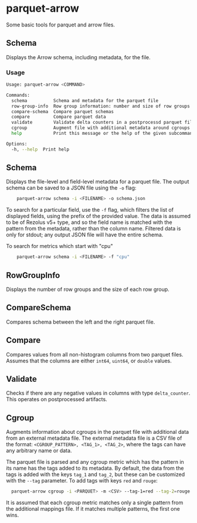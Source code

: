 # parquet-arrow

Some basic tools for parquet and arrow files.

## Schema

Displays the Arrow schema, including metadata, for the file.

### Usage
```sh
Usage: parquet-arrow <COMMAND>

Commands:
  schema          Schema and metadata for the parquet file
  row-group-info  Row group information: number and size of row groups
  compare-schema  Compare parquet schemas
  compare         Compare parquet data
  validate        Validate delta counters in a postprocessd parquet file
  cgroup          Augment file with additional metadata around cgroups
  help            Print this message or the help of the given subcommand(s)

Options:
  -h, --help  Print help
```

## Schema
Displays the file-level and field-level metadata for a parquet file. The
output schema can be saved to a JSON file using the `-o` flag:
```sh
    parquet-arrow schema -i <FILENAME> -o schema.json
```

To search for a particular field, use the `-f` flag, which filters the list
of displayed fields, using the prefix of the provided value. The data is
assumed to be of Rezolus v5+ type, and so the field name is matched with
the pattern from the metadata, rather than the column name. Filtered data
is only for stdout; any output JSON file will have the entire schema.

To search for metrics which start with "cpu"
```sh
    parquet-arrow schema -i <FILENAME> -f "cpu"
```

## RowGroupInfo
Displays the number of row groups and the size of each row group.

## CompareSchema
Compares schema between the left and the right parquet file.

## Compare
Compares values from all non-histogram columns from two parquet files. Assumes
that the columns are either `int64`, `uint64`, or `double` values.

## Validate
Checks if there are any negative values in columns with type `delta_counter`.
This operates on postprocessed artifacts.

## Cgroup
Augments information about cgroups in the parquet file with additional data
from an external metadata file. The external metadata file is a CSV file
of the format: `<CGROUP_PATTERN>, <TAG_1>, <TAG_2>`, where the tags can have
any arbitrary name or data.

The parquet file is parsed and any cgroup metric which has the pattern in its
name has the tags added to its metadata. By default, the data from the tags
is added with the keys `tag_1` and `tag_2`, but these can be customized with
the `--tag` parameter. To add tags with keys `red` and `rouge`:
```sh
  parquet-arrow cgroup -i <PARQUET> -m <CSV> --tag-1=red --tag-2=rouge
```

It is assumed that each cgroup metric matches only a single pattern from the
additional mappings file. If it matches multiple patterns, the first one wins.
